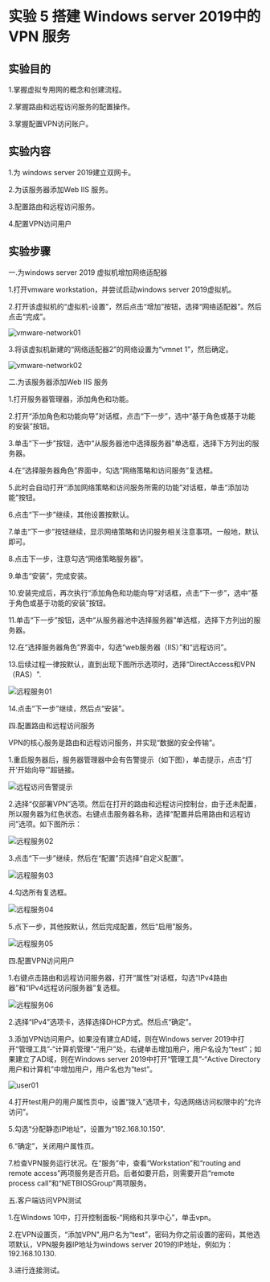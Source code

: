 # 实验 5 搭建 Windows server 2019中的VPN 服务

## 实验目的

1.掌握虚拟专用网的概念和创建流程。

2.掌握路由和远程访问服务的配置操作。

3.掌握配置VPN访问账户。


## 实验内容

1.为 windows server  2019建立双网卡。

2.为该服务器添加Web IIS 服务。

3.配置路由和远程访问服务。

4.配置VPN访问用户

## 实验步骤

一.为windows server 2019 虚拟机增加网络适配器

1.打开vmware workstation，并尝试启动windows server 2019虚拟机。

2.打开该虚拟机的“虚拟机-设置”，然后点击“增加”按钮，选择“网络适配器”。然后点击“完成”。

![vmware-network01](images/lab05/vmware-network01.png)

3.将该虚拟机新建的“网络适配器2”的网络设置为“vmnet 1”，然后确定。

![vmware-network02](images/lab05/vmware-network02.png)

二.为该服务器添加Web IIS 服务

1.打开服务器管理器，添加角色和功能。

2.打开“添加角色和功能向导”对话框，点击“下一步”，选中“基于角色或基于功能的安装”按钮。

3.单击“下一步”按钮，选中“从服务器池中选择服务器”单选框，选择下方列出的服务器。

4.在“选择服务器角色”界面中，勾选“网络策略和访问服务”复选框。

5.此时会自动打开“添加网络策略和访问服务所需的功能”对话框，单击“添加功能”按钮。

6.点击“下一步”继续，其他设置按默认。

7.单击“下一步”按钮继续，显示网络策略和访问服务相关注意事项。一般地，默认即可。

8.点击下一步，注意勾选“网络策略服务器”。

9.单击“安装”，完成安装。

10.安装完成后，再次执行“添加角色和功能向导”对话框，点击“下一步”，选中“基于角色或基于功能的安装”按钮。

11.单击“下一步”按钮，选中“从服务器池中选择服务器”单选框，选择下方列出的服务器。

12.在“选择服务器角色”界面中，勾选“web服务器（IIS）”和“远程访问”。

13.后续过程一律按默认，直到出现下图所示选项时，选择“DirectAccess和VPN（RAS）".

![远程服务01](images/lab05/远程服务01.png)

14.点击“下一步”继续，然后点“安装”。

四.配置路由和远程访问服务

VPN的核心服务是路由和远程访问服务，并实现“数据的安全传输”。

1.重启服务器后，服务器管理器中会有告警提示（如下图），单击提示，点击“打开‘开始向导’”超链接。

![远程访问告警提示](images/lab05/远程访问告警提示.png)

2.选择“仅部署VPN”选项。然后在打开的路由和远程访问控制台，由于还未配置，所以服务器为红色状态。右键点击服务器名称，选择“配置并启用路由和远程访问”选项。如下图所示：

![远程服务02](images/lab05/远程服务02.png)

3.点击“下一步”继续，然后在“配置”页选择“自定义配置”。

![远程服务03](images/lab05/远程服务03.png)

4.勾选所有复选框。

![远程服务04](images/lab05/远程服务04.png)

5.点下一步，其他按默认，然后完成配置，然后“启用”服务。

![远程服务05](images/lab05/远程服务05.png)

四.配置VPN访问用户

1.右键点击路由和远程访问服务器，打开“属性”对话框，勾选“IPv4路由器”和“IPv4远程访问服务器”复选框。

![远程服务06](images/lab05/远程服务06.png)

2.选择“IPv4”选项卡，选择选择DHCP方式。然后点“确定”。

3.添加VPN访问用户。如果没有建立AD域，则在Windows server 2019中打开“管理工具”-“计算机管理”-“用户”处，右键单击增加用户，用户名设为“test”；如果建立了AD域，则在Windows server 2019中打开“管理工具”-“Active Directory 用户和计算机”中增加用户，用户名也为“test”。


![user01](images/lab05/user01.png)


4.打开test用户的用户属性页中，设置“拨入”选项卡，勾选网络访问权限中的“允许访问”。

5.勾选“分配静态IP地址”，设置为“192.168.10.150".

6.“确定”，关闭用户属性页。

7.检查VPN服务运行状况。在“服务”中，查看“Workstation”和“routing and remote access”两项服务是否开启。后者如要开启，则需要开启“remote process call”和“NETBIOSGroup”两项服务。

五.客户端访问VPN测试

1.在Windows 10中，打开控制面板-“网络和共享中心”，单击vpn。

2.在VPN设置页，“添加VPN",用户名为“test”，密码为你之前设置的密码，其他选项默认，VPN服务器IP地址为windows server 2019的IP地址，例如为：192.168.10.130.

3.进行连接测试。